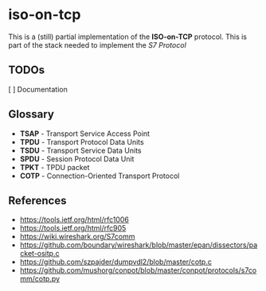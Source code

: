 iso-on-tcp
==========

This is a (still) partial implementation of the **ISO-on-TCP** protocol. This is part of the stack needed to implement the *S7 Protocol*

## TODOs

 [ ] Documentation

## Glossary

- **TSAP** - Transport Service Access Point
- **TPDU** - Transport Protocol Data Units
- **TSDU** - Transport Service Data Units
- **SPDU** - Session Protocol Data Unit
- **TPKT** - TPDU packet
- **COTP** - Connection-Oriented Transport Protocol

## References

 - https://tools.ietf.org/html/rfc1006
 - https://tools.ietf.org/html/rfc905
 - https://wiki.wireshark.org/S7comm
 - https://github.com/boundary/wireshark/blob/master/epan/dissectors/packet-ositp.c
 - https://github.com/szpajder/dumpvdl2/blob/master/cotp.c
 - https://github.com/mushorg/conpot/blob/master/conpot/protocols/s7comm/cotp.py